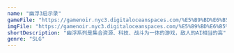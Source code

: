 ```yaml
---
name: "幽浮3启示录"
gameFile: "https://gamenoir.nyc3.digitaloceanspaces.com/%E5%B9%BD%E6%B5%AE3%E5%A4%A9%E5%90%AF/xcom3.zip"
imgFile: "https://gamenoir.nyc3.digitaloceanspaces.com/%E5%B9%BD%E6%B5%AE3%E5%A4%A9%E5%90%AF/original.webp"
shortDescription: "幽浮系列是集合资源、科技、战斗为一体的游戏，敌人的AI相当的高"
genre: "SLG"
---
```

